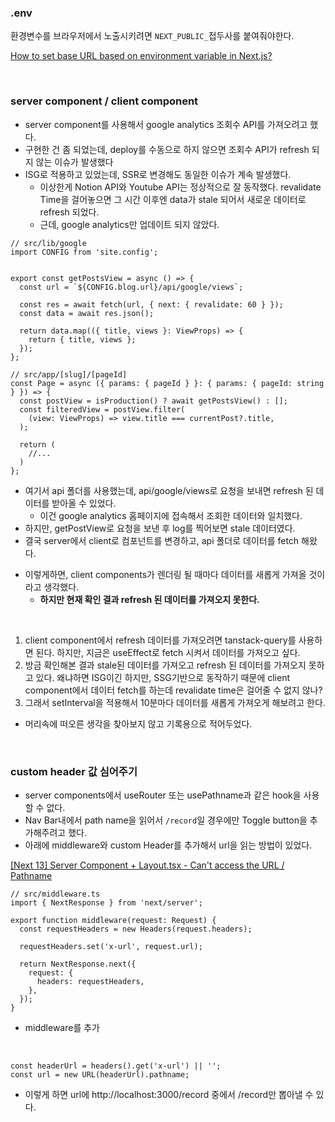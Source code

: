 ### .env

환경변수를 브라우저에서 노출시키려면 `NEXT_PUBLIC_`접두사를 붙여줘야한다.

[How to set base URL based on environment variable in Next.js?](https://stackoverflow.com/questions/67240908/how-to-set-base-url-based-on-environment-variable-in-next-js)

<br>

### server component / client component

- server component를 사용해서 google analytics 조회수 API를 가져오려고 했다.
- 구현한 건 좀 되었는데, deploy를 수동으로 하지 않으면 조회수 API가 refresh 되지 않는 이슈가 발생했다
- ISG로 적용하고 있었는데, SSR로 변경해도 동일한 이슈가 계속 발생했다.
  - 이상한게 Notion API와 Youtube API는 정상적으로 잘 동작했다. revalidate Time을 걸어놓으면 그 시간 이후엔 data가 stale 되어서 새로운 데이터로 refresh 되었다.
  - 근데, google analytics만 업데이트 되지 않았다.

```TSX
// src/lib/google
import CONFIG from 'site.config';


export const getPostsView = async () => {
  const url = `${CONFIG.blog.url}/api/google/views`;

  const res = await fetch(url, { next: { revalidate: 60 } });
  const data = await res.json();

  return data.map(({ title, views }: ViewProps) => {
    return { title, views };
  });
};

// src/app/[slug]/[pageId]
const Page = async ({ params: { pageId } }: { params: { pageId: string } }) => {
  const postView = isProduction() ? await getPostsView() : [];
  const filteredView = postView.filter(
    (view: ViewProps) => view.title === currentPost?.title,
  );

  return (
    //...
  )
};
```

- 여기서 api 폴더를 사용했는데, api/google/views로 요청을 보내면 refresh 된 데이터를 받아올 수 있었다.
  - 이건 google analytics 홈페이지에 접속해서 조회한 데이터와 일치했다.
- 하지만, getPostView로 요청을 보낸 후 log를 찍어보면 stale 데이터였다.
- 결국 server에서 client로 컴포넌트를 변경하고, api 폴더로 데이터를 fetch 해왔다.

* 이렇게하면, client components가 렌더링 될 때마다 데이터를 새롭게 가져올 것이라고 생각했다.
  - **하지만 현재 확인 결과 refresh 된 데이터를 가져오지 못한다.**

<br>

1. client component에서 refresh 데이터를 가져오려면 tanstack-query를 사용하면 된다. 하지만, 지금은 useEffect로 fetch 시켜서 데이터를 가져오고 싶다.
2. 방금 확인해본 결과 stale된 데이터를 가져오고 refresh 된 데이터를 가져오지 못하고 있다. 왜냐하면 ISG이긴 하지만, SSG기반으로 동작하기 때문에 client component에서 데이터 fetch를 하는데 revalidate time은 걸어줄 수 없지 않나?
3. 그래서 setInterval을 적용해서 10분마다 데이터를 새롭게 가져오게 해보려고 한다.

- 머리속에 떠오른 생각을 찾아보지 않고 기록용으로 적어두었다.

<br>

### custom header 값 심어주기

- server components에서 useRouter 또는 usePathname과 같은 hook을 사용할 수 없다.
- Nav Bar내에서 path name을 읽어서 `/record`일 경우에만 Toggle button을 추가해주려고 했다.
- 아래에 middleware와 custom Header를 추가해서 url을 읽는 방법이 있었다.

[[Next 13] Server Component + Layout.tsx - Can't access the URL / Pathname](https://github.com/vercel/next.js/issues/43704#issuecomment-1411186664)

```TS
// src/middleware.ts
import { NextResponse } from 'next/server';

export function middleware(request: Request) {
  const requestHeaders = new Headers(request.headers);

  requestHeaders.set('x-url', request.url);

  return NextResponse.next({
    request: {
      headers: requestHeaders,
    },
  });
}
```

- middleware를 추가

<br>

```TSX
const headerUrl = headers().get('x-url') || '';
const url = new URL(headerUrl).pathname;
```

- 이렇게 하면 url에 http://localhost:3000/record 중에서 /record만 뽑아낼 수 있다.
